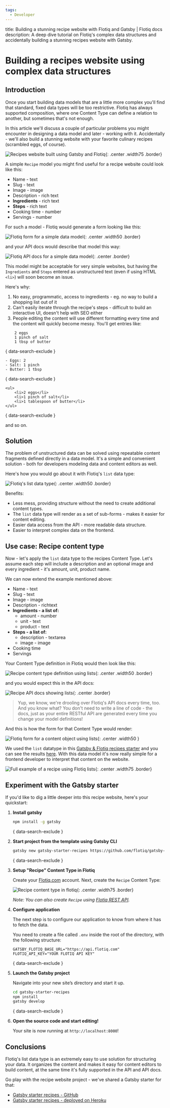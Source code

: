 ```yaml
---
tags:
  - Developer
---
```


title: Building a stunning recipe website with Flotiq and Gatsby | Flotiq docs
description: A deep dive tutorial on Flotiq's complex data structures and accidentally building a stunning recipes website with Gatsby.

# Building a recipes website using complex data structures

## Introduction

Once you start building data models that are a little more complex you'll find that standard, fixed data types will be too restrictive. Flotiq has always supported  composition, where one Content Type can define a relation to another, but sometimes that's not enough. 

In this article we'll discuss a couple of particular problems you might encounter in designing a data model and later - working with it. Accidentally - we'll also build a stunning website with your favorite culinary recipes (scrambled eggs, of course). 

![Recipes website built using Gatsby and Flotiq](images/jamstack-recipes-complex-data-structures/flotiq-starter-gatsby-recipe.png){: .center .width75 .border}

A simple `Recipe` model you might find useful for a recipe website could look like this:

* Name - text
* Slug - text
* Image - image
* Description - rich text
* **Ingredients** - rich text
* **Steps** - rich text
* Cooking time - number
* Servings - number

For such a model - Flotiq would generate a form looking like this:

![Flotiq form for a simple data model](images/jamstack-recipes-complex-data-structures/flotiq-form-simple-data-model.png){: .center .width50 .border}

and your API docs would describe that model this way:

![Flotiq API docs for a simple data model](images/jamstack-recipes-complex-data-structures/flotiq-api-docs-simple-model.png){: .center .border}

This model might be acceptable for very simple websites, but having the `Ingredients` and `Steps` entered as unstructured text (even if using HTML `<li>`) will soon become an issue. 

Here's why:

1. No easy, programmatic, access to ingredients - eg. no way to build a shopping list out of it
2. Can't easily iterate through the recipe's steps - difficult to build an interactive UI, doesn't help with SEO either
3. People editing the content will use different formatting every time and the content will quickly become messy. You'll get entries like:

```
    2 eggs
    1 pinch of salt
    1 tbsp of butter
```
{ data-search-exclude }

```
- Eggs: 2
- Salt: 1 pinch
- Butter: 1 tbsp
```
{ data-search-exclude }

```
<ul>
    <li>2 eggs</li>
    <li>1 pinch of salt</li>
    <li>1 tablespoon of butter</li>
</ul>
```
{ data-search-exclude }

and so on.



## Solution


The problem of unstructured data can be solved using repeatable content fragments defined directly in a data model. It's a simple and convenient solution - both for developers modeling data and content editors as well.

Here's how you would go about it with Flotiq's `list` data type:

![Flotiq's list data type](images/jamstack-recipes-complex-data-structures/flotiq-list-data-type.png){: .center .width50 .border}


Benefits:

* Less mess, providing structure without the need to create additional content types.
* The `list` data type will render as a set of sub-forms - makes it easier for content editing.
* Easier data access from the API - more readable data structure.
* Easier to interpret complex data on the frontend.

## Use case: Recipe content type


Now - let's apply the `list` data type to the recipes Content Type. Let's assume each step  will include a description and an optional image and every ingredient - it's amount, unit, product name.

We can now extend the example mentioned above:

* Name - text
* Slug - text
* Image - image
* Description - richtext
* **Ingredients - a list of:**
    * amount - number
    * unit - text
    * product - text
* **Steps - a list of:**
    * description - textarea
    * image - image
* Cooking time
* Servings

Your Content Type definition in Flotiq would then look like this:

![Recipe content type definition using lists](images/jamstack-recipes-complex-data-structures/recipe-content-type-definition-list.png){: .center .width50 .border}

and you would expect this in the API docs:

![Recipe API docs showing lists](images/jamstack-recipes-complex-data-structures/recipe-api-doc-showing-lists.png){: .center .border}

> Yup, we know, we're drooling over Flotiq's API docs every time, too. And you know what? You don't need to write a line of code - the docs, just as your entire RESTful API are generated every time you change your model definitions!

And this is how the form for that Content Type would render:

![Flotiq form for a content object using lists](images/jamstack-recipes-complex-data-structures/recipe-object-scrambled-eggs-list.png){: .center .width50 }

We used the `list` datatype in this [Gatsby & Flotiq recipes starter](https://github.com/flotiq/gatsby-starter-recipes) and you can see the results [here](https://flotiq-starter-recipes.herokuapp.com/). With this data model it's now really simple for a frontend developer to interpret that content on the website.

![Full example of a recipe using Flotiq lists](images/jamstack-recipes-complex-data-structures/full-example-recipe-scrambled-eggs.png){: .center .width75 .border}

## Experiment with the Gatsby starter

If you'd like to dig a little deeper into this recipe website, here's your quickstart:

1. **Install gatsby**
    ```bash
    npm install -g gatsby
    ```
    { data-search-exclude }

2. **Start project from the template using Gatsby CLI**
    
    ```bash
    gatsby new gatsby-starter-recipes https://github.com/flotiq/gatsby-starter-recipes.git
    ```
    { data-search-exclude }

3. **Setup "Recipe" Content Type in Flotiq** 

    Create your [Flotiq.com](https://flotiq.com) account. Next, create the `Recipe` Content Type:

    ![Recipe content type in flotiq](../panel/images/definition-builder-create-recipe.png){: .center .width75 .border}

    _Note: You can also create `Recipe` using [Flotiq REST API](https://flotiq.com/docs/API/)._ 
    
4. **Configure application**

    The next step is to configure our application to know from where it has to fetch the data.
       
    You need to create a file called `.env` inside the root of the directory, with the following structure:

    ```
    GATSBY_FLOTIQ_BASE_URL="https://api.flotiq.com"
    FLOTIQ_API_KEY="YOUR FLOTIQ API KEY"
    ```
    { data-search-exclude }

5. **Launch the Gatsby project**

    Navigate into your new site’s directory and start it up.

    ```sh
    cd gatsby-starter-recipes
    npm install
    gatsby develop
    ```
    { data-search-exclude }

6. **Open the source code and start editing!**
    
    Your site is now running at `http://localhost:8000`!

## Conclusions

Flotiq's list data type is an extremely easy to use solution for structuring your data. It organizes the content and makes it easy for content editors to build content, at the same time it's fully supported in the API and API docs. 

Go play with the recipe website project - we've shared a Gatsby starter for that:

* [Gatsby starter recipes - GitHub](https://github.com/flotiq/gatsby-starter-recipes)
* [Gatsby starter recipes - deployed on Heroku](https://flotiq-starter-recipes.herokuapp.com)
